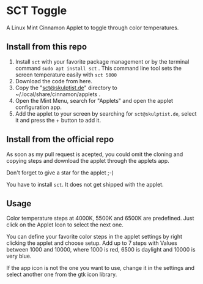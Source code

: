 # SCT Toggle 

A Linux Mint Cinnamon Applet to toggle through color temperatures.

## Install from this repo
1. Install `sct` with your favorite package management or by the terminal command `sudo apt install sct` . This command line tool 
sets the screen temperature easily with `sct 5000`
1. Download the code from here.
1. Copy the "sct@skulptist.de" directory to ~/.local/share/cinnamon/applets .
1. Open the Mint Menu, search for "Applets" and open the applet configuration app.
1. Add the applet to your screen by searching for `sct@skulptist.de`, select it and press the + button to add it.

## Install from the official repo
As soon as my pull request is acepted, you could omit the cloning and copying steps and download the applet through the applets app.

Don't forget to give a star for the applet ;-)

You have to install `sct`. It does not get shipped with the applet.

## Usage
Color temperature steps at 4000K, 5500K and 6500K are predefined. Just click on the Applet Icon to 
select the next one. 

You can define your favorite color steps in the applet settings by right clicking the applet and
choose setup. Add up to 7 steps with Values between 1000 and 10000, where 1000 is red, 6500 is daylight
and 10000 is very blue.

If the app icon is not the one you want to use, change it in the settings and select another one from the
gtk icon library.